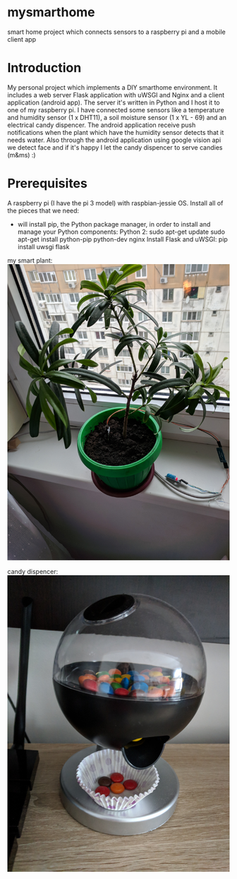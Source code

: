 # mysmarthome
smart home project which connects sensors to a raspberry pi and a mobile client app

# Introduction
My personal project which implements a DIY smarthome environment. It includes a web server Flask application with uWSGI and Nginx and a client application (android app).
The server it's written in Python and I host it to one of my raspberry pi. I have connected some sensors like a temperature and humidity sensor (1 x DHT11), a soil moisture sensor (1 x YL - 69) and an electrical candy dispencer. 
The android application receive push notifications when the plant which have the humidity sensor detects that it needs water.
Also through the android application using google vision api we detect face and if it's happy I let the candy dispencer to serve candies (m&ms) :)

# Prerequisites
A raspberry pi (I have the pi 3 model) with raspbian-jessie OS.
Install all of the pieces that we need:
- will install pip, the Python package manager, in order to install and manage your Python components:
Python 2:
sudo apt-get update
sudo apt-get install python-pip python-dev nginx
Install Flask and uWSGI:
pip install uwsgi flask

my smart plant:
![pic1](/docs/IMG_1.jpg)

candy dispencer:
![pic1](/docs/IMG_2.jpg)
